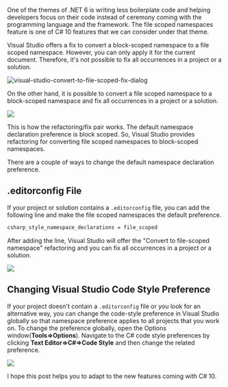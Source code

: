 One of the themes of .NET 6 is writing less boilerplate code and helping developers focus on their code instead of ceremony coming with the programming language and the framework. The file scoped namespaces feature is one of C# 10 features that we can consider under that theme.

Visual Studio offers a fix to convert a block-scoped namespace to a file scoped namespace. However, you can only apply it for the current document. Therefore, it's not possible to fix all occurrences in a project or a solution.

![visual-studio-convert-to-file-scoped-fix-dialog](https://az718566.vo.msecnd.net/uploads/2021/10/22/vs-fix-dialog.png)

On the other hand, it is possible to convert a file scoped namespace to a block-scoped namespace and fix all occurrences in a project or a solution.

![](https://az718566.vo.msecnd.net/uploads/2021/10/22/block-scoped-refactoring.png)

This is how the refactoring/fix pair works. The default namespace declaration preference is block scoped. So, Visual Studio provides refactoring for converting file scoped namespaces to block-scoped namespaces.

There are a couple of ways to change the default namespace declaration preference.

## .editorconfig File

If your project or solution contains a `.editorconfig` file, you can add the following line and make the file scoped namespaces the default preference.

```bash
csharp_style_namespace_declarations = file_scoped
```

After adding the line, Visual Studio will offer the "Convert to file-scoped namespace" refactoring and you can fix all occurrences in a project or a solution.

![](https://az718566.vo.msecnd.net/uploads/2021/10/22/convert-to-namespace-refactoring.png)

## Changing Visual Studio Code Style Preference
If your project doesn't contain a `.editorconfig` file or you look for an alternative way, you can change the code-style preference in Visual Studio globally so that namespace preference applies to all projects that you work on. To change the preference globally, open the Options window(**Tools=>Options**). Navigate to the C# code style preferences by clicking **Text Editor=>C#=>Code Style** and then change the related preference. 

![](https://az718566.vo.msecnd.net/uploads/2021/10/22/visual-studio-namespace-preference.png)

I hope this post helps you to adapt to the new features coming with C# 10. 